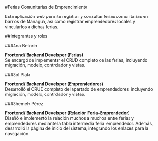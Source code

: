 #Ferias Comunitarias de Emprendimiento

Esta aplicación web permite registrar y consultar ferias comunitarias en barrios de Managua, así como registrar emprendedores locales y vincularlos a dichas ferias.

##Integrantes y roles

###Ana Bellorín

**Frontend/ Backend Developer (Ferias)**  
Se encargó de implementar el CRUD completo de las ferias, incluyendo migración, modelo, controlador y vistas.

###Sol Plata

**Frontend/ Backend Developer (Emprendedores)**  
Desarrolló el CRUD completo del apartado de emprendedores, incluyendo migración, modelo, controlador y vistas.

###Shemely Pérez

**Frontend/ Backend Developer (Relación Feria–Emprendedor)**  
Diseñó e implementó la relación muchos a muchos entre ferias y emprendedores mediante la tabla intermedia feria_emprendedor. Además, desarrolló la página de inicio del sistema, integrando los enlaces para la navegación.
